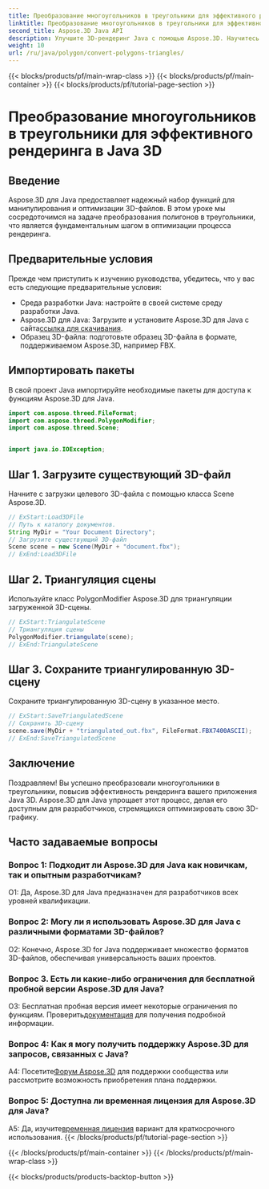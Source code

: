 ```yaml
---
title: Преобразование многоугольников в треугольники для эффективного рендеринга в Java 3D
linktitle: Преобразование многоугольников в треугольники для эффективного рендеринга в Java 3D
second_title: Aspose.3D Java API
description: Улучшите 3D-рендеринг Java с помощью Aspose.3D. Научитесь преобразовывать многоугольники в треугольники для оптимальной производительности. Загрузите сейчас и получите беспрепятственный опыт разработки 3D-приложений.
weight: 10
url: /ru/java/polygon/convert-polygons-triangles/
---
```


{{< blocks/products/pf/main-wrap-class >}}
{{< blocks/products/pf/main-container >}}
{{< blocks/products/pf/tutorial-page-section >}}

# Преобразование многоугольников в треугольники для эффективного рендеринга в Java 3D

## Введение

Aspose.3D для Java предоставляет надежный набор функций для манипулирования и оптимизации 3D-файлов. В этом уроке мы сосредоточимся на задаче преобразования полигонов в треугольники, что является фундаментальным шагом в оптимизации процесса рендеринга.

## Предварительные условия

Прежде чем приступить к изучению руководства, убедитесь, что у вас есть следующие предварительные условия:

- Среда разработки Java: настройте в своей системе среду разработки Java.
-  Aspose.3D для Java: Загрузите и установите Aspose.3D для Java с сайта[ссылка для скачивания](https://releases.aspose.com/3d/java/).
- Образец 3D-файла: подготовьте образец 3D-файла в формате, поддерживаемом Aspose.3D, например FBX.

## Импортировать пакеты

В свой проект Java импортируйте необходимые пакеты для доступа к функциям Aspose.3D для Java.

```java
import com.aspose.threed.FileFormat;
import com.aspose.threed.PolygonModifier;
import com.aspose.threed.Scene;


import java.io.IOException;
```

## Шаг 1. Загрузите существующий 3D-файл

Начните с загрузки целевого 3D-файла с помощью класса Scene Aspose.3D.

```java
// ExStart:Load3DFile
// Путь к каталогу документов.
String MyDir = "Your Document Directory";
// Загрузите существующий 3D-файл
Scene scene = new Scene(MyDir + "document.fbx");
// ExEnd:Load3DFile
```

## Шаг 2. Триангуляция сцены

Используйте класс PolygonModifier Aspose.3D для триангуляции загруженной 3D-сцены.

```java
// ExStart:TriangulateScene
// Триангуляция сцены
PolygonModifier.triangulate(scene);
// ExEnd:TriangulateScene
```

## Шаг 3. Сохраните триангулированную 3D-сцену

Сохраните триангулированную 3D-сцену в указанное место.

```java
// ExStart:SaveTriangulatedScene
// Сохранить 3D-сцену
scene.save(MyDir + "triangulated_out.fbx", FileFormat.FBX7400ASCII);
// ExEnd:SaveTriangulatedScene
```

## Заключение

Поздравляем! Вы успешно преобразовали многоугольники в треугольники, повысив эффективность рендеринга вашего приложения Java 3D. Aspose.3D для Java упрощает этот процесс, делая его доступным для разработчиков, стремящихся оптимизировать свою 3D-графику.

## Часто задаваемые вопросы

### Вопрос 1: Подходит ли Aspose.3D для Java как новичкам, так и опытным разработчикам?

О1: Да, Aspose.3D для Java предназначен для разработчиков всех уровней квалификации.

### Вопрос 2: Могу ли я использовать Aspose.3D для Java с различными форматами 3D-файлов?

О2: Конечно, Aspose.3D for Java поддерживает множество форматов 3D-файлов, обеспечивая универсальность ваших проектов.

### Вопрос 3. Есть ли какие-либо ограничения для бесплатной пробной версии Aspose.3D для Java?

О3: Бесплатная пробная версия имеет некоторые ограничения по функциям. Проверить[документация](https://reference.aspose.com/3d/java/) для получения подробной информации.

### Вопрос 4: Как я могу получить поддержку Aspose.3D для запросов, связанных с Java?

 А4: Посетите[Форум Aspose.3D](https://forum.aspose.com/c/3d/18) для поддержки сообщества или рассмотрите возможность приобретения плана поддержки.

### Вопрос 5: Доступна ли временная лицензия для Aspose.3D для Java?

 A5: Да, изучите[временная лицензия](https://purchase.aspose.com/temporary-license/) вариант для краткосрочного использования.
{{< /blocks/products/pf/tutorial-page-section >}}

{{< /blocks/products/pf/main-container >}}
{{< /blocks/products/pf/main-wrap-class >}}

{{< blocks/products/products-backtop-button >}}
